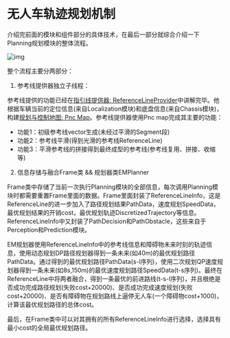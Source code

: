 # 无人车轨迹规划机制

介绍完前面的模块和组件部分的具体技术，在最后一部分就综合介绍一下Planning规划模块的整体流程。

![img](https://github.com/YannZyl/Apollo-Note/blob/master/images/planning/planning_progress.png)

整个流程主要分两部分：

1. 参考线提供器独立子线程：

参考线提供的功能已经在[指引线提供器: ReferenceLineProvider](https://github.com/YannZyl/Apollo-Note/blob/master/docs/planning/reference_line_provider.md)中讲解完毕。他根据车辆当前的定位信息(来自Localization模块)和底盘信息(来自Chassis模块)，构建[规划与控制地图: Pnc Map](https://github.com/YannZyl/Apollo-Note/blob/master/docs/planning/pnc_map.md)。参考线提供器使用Pnc map完成其主要的功能：

- 功能1：初级参考线vector<RouteSegments>生成(未经过平滑的Segment段)
- 功能2：参考线平滑(得到光滑的参考线ReferenceLine)
- 功能3：平滑参考线的拼接得到最终成型的参考线(参考线复用、拼接、收缩等)

2. 信息存储与融合Frame类 && 规划器类EMPlanner

Frame类中存储了当前一次执行Planning模块的全部信息，每次调用Planning模块时都需要重置Frame里面的数据。Frame里面封装了ReferenceLineInfo，这是ReferenceLine的进一步加入了路径规划结果PathData，速度规划SpeedData，最优规划结果的开销cost，最优规划轨迹DiscretizedTrajectory等信息。ReferenceLineInfo中又封装了PathDecision和PathObstacle，这些来自于Perception和Prediction模块。

EM规划器使用ReferenceLineInfo中的参考线信息和障碍物未来时刻的轨迹信息，使用动态规划DP路径规划器得到一条未来(如40m)的最优规划路径PathData。通过得到的最优规划路径PathData(s-l序列)，使用二次规划QP速度规划器得到一条未来(如8s,150m)的最优速度规划路径SpeedData(t-s序列)。最终在ReferenceLine中将两者融合，得到一条最优的前进路线(t-s-l序列)，并且根绝是否成功完成路径规划(失败cost+20000)、是否成功完成速度规划(失败cost+20000)、是否有障碍物在规划路线上逼停无人车(一个障碍物cost+1000)，计算该最优规划路径的总体cost。

最后，在Frame类中可以对其拥有的所有ReferenceLineInfo进行选择，选择具有最小cost的全局最优规划路径。